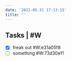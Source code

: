 ```yaml
---
date: '2021-05-31 17:13:15'
title: ''
---
```

## Tasks &#124; #W
* [X] freak out  #W:e31a05f8
* [ ] something  #W:73d30e11
